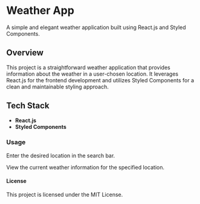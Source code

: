 # **Weather App**

A simple and elegant weather application built using React.js and Styled Components.

## Overview

This project is a straightforward weather application that provides information about the weather in a user-chosen location. It leverages React.js for the frontend development and utilizes Styled Components for a clean and maintainable styling approach.

## Tech Stack
- **React.js**
- **Styled Components**

### Usage
Enter the desired location in the search bar.

View the current weather information for the specified location.

#### License
This project is licensed under the MIT License.
